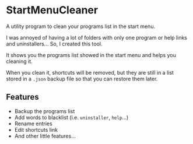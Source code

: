 # StartMenuCleaner
A utility program to clean your programs list in the start menu.

I was annoyed of having a lot of folders with only one program or help links and uninstallers... So, I created this tool.

It shows you the programs list showed in the start menu and helps you cleaning it.

When you clean it, shortcuts will be removed, but they are still in a list stored in a `.json` backup file so that you can restore them later.

## Features

- Backup the programs list
- Add words to blacklist (i.e. `uninstaller`, `help`...)
- Rename entries
- Edit shortcuts link
- And other little features...
